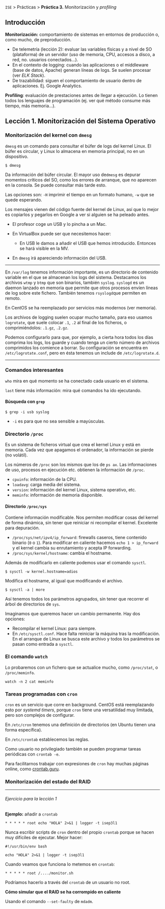 `ISE` > Prácticas > **Práctica 3.** Monitorización y _profiling_

## Introducción

**Monitorización:** comportamiento de sistemas en entornos de producción o, como mucho, de preproducción.

* De telemetría (lección 2): evaluar las variables físicas y a nivel de SO (plataforma) de un servidor (uso de memoria, CPU, accesos a disco, a red, no. usuarios conectados...).
* En el contexto de logging: cuando las aplicaciones o el middleware (base de datos, Apache) generan líneas de logs. Se suelen procesar (ver _ELK Stack_).
* De trazabilidad: siguen el comportamiento de usuario dentro de aplicaciones. Ej. Google Analytics.

**Profiling**: evaluación de prestaciones antes de llegar a ejecución. Lo tienen todos los lenguajes de programación (ej. ver qué método consume más tiempo, más memoria...).

## Lección 1. Monitorización del Sistema Operativo

### Monitorización del kernel con `dmesg`

`dmesg` es un comando para consultar el búfer de logs del kernel Linux. El búfer es circular, y Linux lo almacena en memoria principal, no en un dispositivo.

~~~
$ dmesg
~~~

Da información del búfer circular. El mayor uso de`dmesg` es depurar momentos críticos del SO, como los errores de arranque, que no aparecen en la consola. Se puede consultar más tarde esto.

Las opciones son: `-H` imprimir el tiempo en un formato humano, `-w` que se quede esperando.

Los mensajes vienen del código fuente del kernel de Linux, así que lo mejor es copiarlos y pegarlos en Google a ver si alguien se ha peleado antes.

* El profesor coge un USB y lo pincha a un Mac.
* En VirtualBox puede ser que necesitemos hacer:
  * En USB le damos a añadir el USB que hemos introducido. Entonces se hará visible en la MV.

* En `dmesg` irá apareciendo información del USB.

---

En `/var/log` tenemos información importante, es un directorio de contenido variable en el que se almacenan los logs del sistema. Destacamos los archivos `wtmp` y `btmp` que son binarios, también `syslog`. `syslogd` es un daemon lanzado en memoria que permite que otros procesos envíen líneas de log sobre este fichero. También tenemos `rsyslogd`que permiten en remoto.

En CentOS se ha reemplazado por servicios más modernos (ver memoria).

Los archivos de logging suelen ocupar mucho tamaño, para eso usamos `logrotate`, que suele colocar `.1`, `.2` al final de los ficheros, o comprimiéndolos: `.1.gz`, `.2.gz`.

Podemos configurarlo para que, por ejemplo, a cierta hora todos los días comprima los logs, los guarde y cuando tenga un cierto número de archivos comprimidos los comience a borrar. Su configuración se encuentra en `/etc/logrotate.conf`, pero en ésta tenemos un include de `/etc/logrotate.d`.

----

### Comandos interesantes

`who` mira en qué momento se ha conectado cada usuario en el sistema.

`last` tiene más información: mira qué comandos ha ido ejecutando.

#### Búsqueda con `grep`

~~~
$ grep -i usb syslog
~~~

* `-i` es para que no sea sensible a mayúsculas.

### Directorio `/proc`

Es un sistema de ficheros virtual que crea el kernel Linux y está en memoria. Cada vez que apagamos el ordenador, la información se pierde (no volátil).

Los números de `/proc` son los mismos que los de `ps ax`. Las informaciones de uso, procesos en ejecución etc. obtienen la información de `/proc`.

* `cpuinfo`: información de la CPU.
* `loadavg`: carga media del sistema.
* `version`: información del kernel Linux, sistema operativo, etc.
* `meminfo`: información de memoria disponible.

#### Directorio `/proc/sys`

Contiene información modificable. Nos permiten modificar cosas del kernel de forma dinámica, sin tener que reiniciar ni recompilar el kernel. Excelente para depuración.

* `/proc/sys/net/ipv4/ip_forward`: firewalls caseros, tiene contenido binario (`0` o `1`). Para modificar en caliente hacemos `echo 1 > ip_forward` y el kernel cambia su enrutamiento y acepta IP forwarding.
* `/proc/sys/kernel/hostname`: cambia el hostname.

Además de modificarlo en caliente podemos usar el comando `sysctl`.

~~~
$ sysctl -w kernel.hostname=adios
~~~

Modifica el hostname, al igual que modificando el archivo.

~~~
$ sysctl -a | more
~~~

Así tenemos todos los parámetros agrupados, sin tener que recorrer el árbol de directorios de `sys`.

Imaginamos que queremos hacer un cambio permanente. Hay dos opciones:

* Recompilar el kernel Linux: para siempre.
* En `/etc/sysctl.conf`. Hace falta reiniciar la máquina tras la modificación. En el arranque de Linux se busca este archivo y todos los parámetros se pasan como entrada a `sysctl`.

### El comando `watch`

Lo probaremos con un fichero que se actualice mucho, como `/proc/stat`, o `/proc/meminfo`.

~~~
watch -n 2 cat meminfo
~~~

### Tareas programadas con `cron`

`cron` es un servicio que corre en background. CentOS está reemplazando esto por _systemd timers_, porque `cron` tiene una versatilidad muy limitada, pero son complejos de configurar.

En `/etc/cron` tenemos una definición de directorios (en Ubuntu tienen una forma específica).

En `/etc/crontab` establecemos las reglas.

Como usuario no privilegiado también se pueden programar tareas periódicas con `crontab -e`.

Para facilitarnos trabajar con expresiones de `cron` hay muchas páginas online, como [crontab.guru](https://crontab.guru).

### Monitorización del estado del RAID

----

###### Ejercicio para la lección 1

**Ejemplo:** añadir a `crontab`

~~~~
* * * * * root echo "HOLA" 2>&1 | logger -t isep3l1
~~~~

Nunca escribir scripts de `cron` dentro del propio `crontab` porque se hacen muy difíciles de ejecutar. Mejor hacer:

~~~
#!/usr/bin/env bash

echo "HOLA" 2>&1 | logger -t isep3l1
~~~

Cuando veamos que funciona lo metemos en `crontab`:

~~~
* * * * * root /..../monitor.sh
~~~

Podríamos hacerlo a través del `crontab` de un usuario no root.

**Cómo simular que el RAID se ha corrompido en caliente**

Usando el comando `--set-faulty` de `mdadm`.